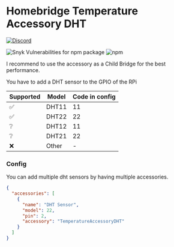 # Homebridge Temperature Accessory DHT

[![Discord](https://img.shields.io/discord/942035865658613790.svg?label=&logo=discord&logoColor=ffffff&color=7389D8&labelColor=6A7EC2)](https://discord.gg/CAvGGvRGB3)

![Snyk Vulnerabilities for npm package](https://img.shields.io/snyk/vulnerabilities/npm/homebridge-temperature-sensor-dht)
![npm](https://img.shields.io/npm/dm/homebridge-temperature-sensor-dht)

I recommend to use the accessory as a Child Bridge for the best performance.

You have to add a DHT sensor to the GPIO of the RPi

| Supported | Model | Code in config |
| --------- | ----- | -------------- |
| ✅        | DHT11 | 11             |
| ✅        | DHT22 | 22             |
| ❔        | DHT12 | 11             |
| ❔        | DHT21 | 22             |
| ❌        | Other | -              |

### Config

You can add multiple dht sensors by having multiple accessories.

```json
{
  "accessories": [
    {
      "name": "DHT Sensor",
      "model": 22,
      "pin": 2,
      "accessory": "TemperatureAccessoryDHT"
    }
  ]
}
```
